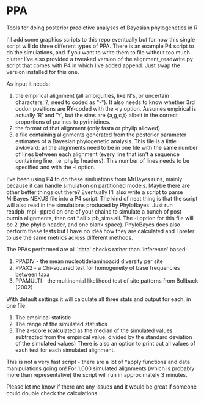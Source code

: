 # PPA
Tools for doing posterior predictive analyses of Bayesian phylogenetics in R

I'll add some graphics scripts to this repo eventually but for now this single script will do three different types of PPA. There is an example P4 script to do the simulations, and if you want to write them to file without too much clutter I've also provided a tweaked version of the alignment_readwrite.py script that comes with P4 in which I've added append. Just swap the version installed for this one. 

As input it needs:
1. the empirical alignment (all ambiguities, like N's, or uncertain characters, ?, need to coded as "-"). It also needs to know whether 3rd codon positions are RY-coded with the -ry option. Assumes empirical is actually 'R' and 'Y', but the sims are {a,g,c,t} albeit in the correct proportions of purines to pyrimidines. 
2. the format of that alignment (only fasta or phylip allowed)
3. a file containing alignments generated from the posterior parameter estimates of a Bayesian phylogenetic analysis. This file is a little awkward: all the alignments need to be in one file with the same number of lines between each alignment (every line that isn't a sequence containing line, i.e. phylip headers). This number of lines needs to be specified and with the -l option.   

I've been using P4 to do these simluations from MrBayes runs, mainly because it can handle simulation on partitioned models. Maybe there are other better things out there? Eventually I'll also write a script to parse MrBayes NEXUS file into a P4 script. The kind of neat thing is that the script will also read in the simulations produced by PhyloBayes. Just run readpb_mpi -ppred on one of your chains to simulate a bunch of post burnin alignments, then cat \*.ali > pb_sims.ali. The -l option for this file will be 2 (the phylip header, and one blank space). PhyloBayes does also perform these tests but I have no idea how they are calculated and I prefer to use the same metrics across different methods.  

The PPAs performed are all 'data' checks rather than 'inference' based:
1. PPADIV - the mean nucleotide/aminoacid diversity per site
2. PPAX2 - a Chi-squared test for homogeneity of base frequencies between taxa
3. PPAMULTI - the multinomial likelihood test of site patterns from Bollback (2002)

With default settings it will calculate all three stats and output for each, in one file:
1. The empirical statistic
2. The range of the simulated statistics
3. The z-score (calculated as the median of the simulated values subtracted from the empirical value, divided by the standard deviation of the simulated values)
There is also an option to print out all values of each test for each simulated alignment. 

This is not a very fast script - there are a lot of \*apply functions and data manipulations going on! For 1,000 simulated alignments (which is probably more than representative) the script will run in approximately 3 minutes. 


Please let me know if there are any issues and it would be great if someone could double check the calculations... 
